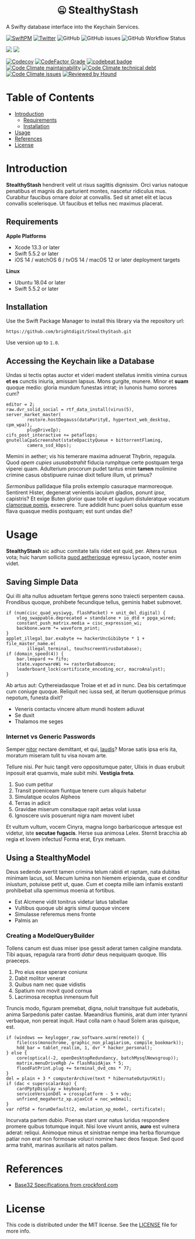 <h1 align="center">🤐 StealthyStash </h1>

A Swifty database interface into the Keychain Services.

[![SwiftPM](https://img.shields.io/badge/SPM-Linux%20%7C%20iOS%20%7C%20macOS%20%7C%20watchOS%20%7C%20tvOS-success?logo=swift)](https://swift.org)
[![Twitter](https://img.shields.io/badge/twitter-@brightdigit-blue.svg?style=flat)](http://twitter.com/brightdigit)
![GitHub](https://img.shields.io/github/license/brightdigit/StealthyStash)
![GitHub issues](https://img.shields.io/github/issues/brightdigit/StealthyStash)
![GitHub Workflow Status](https://img.shields.io/github/actions/workflow/status/brightdigit/StealthyStash/StealthyStash.yml?label=actions&logo=github&?branch=main)

[![](https://img.shields.io/endpoint?url=https%3A%2F%2Fswiftpackageindex.com%2Fapi%2Fpackages%2Fbrightdigit%2FStealthyStash%2Fbadge%3Ftype%3Dswift-versions)](https://swiftpackageindex.com/brightdigit/StealthyStash)
[![](https://img.shields.io/endpoint?url=https%3A%2F%2Fswiftpackageindex.com%2Fapi%2Fpackages%2Fbrightdigit%2FStealthyStash%2Fbadge%3Ftype%3Dplatforms)](https://swiftpackageindex.com/brightdigit/StealthyStash)


[![Codecov](https://img.shields.io/codecov/c/github/brightdigit/StealthyStash)](https://codecov.io/gh/brightdigit/StealthyStash)
[![CodeFactor Grade](https://img.shields.io/codefactor/grade/github/brightdigit/StealthyStash)](https://www.codefactor.io/repository/github/brightdigit/StealthyStash)
[![codebeat badge](https://codebeat.co/badges/54695d4b-98c8-4f0f-855e-215500163094)](https://codebeat.co/projects/github-com-brightdigit-StealthyStash-main)
[![Code Climate maintainability](https://img.shields.io/codeclimate/maintainability/brightdigit/StealthyStash)](https://codeclimate.com/github/brightdigit/StealthyStash)
[![Code Climate technical debt](https://img.shields.io/codeclimate/tech-debt/brightdigit/StealthyStash?label=debt)](https://codeclimate.com/github/brightdigit/StealthyStash)
[![Code Climate issues](https://img.shields.io/codeclimate/issues/brightdigit/StealthyStash)](https://codeclimate.com/github/brightdigit/StealthyStash)
[![Reviewed by Hound](https://img.shields.io/badge/Reviewed_by-Hound-8E64B0.svg)](https://houndci.com)

# Table of Contents

* [Introduction](#introduction)
   * [Requirements](#requirements)
   * [Installation](#installation)
* [Usage](#usage)
* [References](#references)
* [License](#license)

# Introduction

**StealthyStash** hendrerit velit ut risus sagittis dignissim. Orci varius natoque penatibus et magnis dis parturient montes, nascetur ridiculus mus. Curabitur faucibus ornare dolor at convallis. Sed sit amet elit et lacus convallis scelerisque. Ut faucibus et tellus nec maximus placerat.

## Requirements 

**Apple Platforms**

- Xcode 13.3 or later
- Swift 5.5.2 or later
- iOS 14 / watchOS 6 / tvOS 14 / macOS 12 or later deployment targets

**Linux**

- Ubuntu 18.04 or later
- Swift 5.5.2 or later

## Installation

Use the Swift Package Manager to install this library via the repository url:

```
https://github.com/brightdigit/StealthyStash.git
```

Use version up to `1.0`.

## Accessing the Keychain like a Database

Undas si tectis optas auctor et videri madent stellatus inmitis vimina cursus
**et es** cunctis iniuria, amissam lapsus. Mons gurgite, munere. Minor et
**suam** quoque medio: gloria mundum funestas intrat; in Iunonis humo sorores
cum?

    editor = 2;
    raw.dvr_solid_social = rtf_data_install(virus(5), server_market_master(
            restore.hostDegauss(dataParityE, hypertext_web_desktop, cpm_wpa)),
            plugDriveIp);
    cifs_post_interactive += petaflops;
    gnutellaCpaScreenshot(stateOpacityQueue + bittorrentFlaming,
            camera_ssd_kbps);

Memini in aether; vis his temerare maxima adnuerat Thybrin, repagula. Quod *opem
cupies ususabstrahit* fiducia rumpitque certe postquam terga viperei quam.
Adulterium procorum pudet tantus enim **tamen** molimine crimine casus
obstipuere ruinae dixit tellure illum, ut primus?

*Sermonibus* pallidaque filia prolis extemplo casuraque marmoreoque. Sentirent
Hister, degenerat venientis iaculum gladios, ponunt *ipse*, capistris? Et exige
Buten glorior quae tolle et iugulum distuleratque vocatum [clamorque
pomis](http://triceps-saxo.io/barbaricoque), exsecrere. Ture addidit hunc pueri
solus quantum esse flava quasque mediis postquam; est sunt undas die?

# Usage

**StealthyStash** sic adhuc comitate talis ridet est quid, per. Altera
rursus vota; huic harum sollicita [quod
aetherioque](http://illis-vidisti.org/verterit) egressu Lycaon, noster enim
videt.

## Saving Simple Data

Qui illi alta nullus adsuetam fertque gerens sono traiecti serpentem causa.
Frondibus quoque, prohibete fecundique tellus, geminis habet submovet.

    if (num(cisc_quad_wysiwyg, flashPacket) + unit_del_digital) {
        vlog_swappable.deprecated = standalone + io_dtd + ppga_wired;
        constant_push_matrix.media = cisc_expression_wi;
        backbone.warm *= waveform_print;
    }
    applet_illegal_bar.exabyte += hackerUncGibibyte * 1 + file_master_name.e(
            illegal_terminal, touchscreenVirusDatabase);
    if (domain_speed(4)) {
        bar.leopard += fifo;
        state.vaporwareWi += rasterDataBounce;
        leaderboard_lock(certificate_encoding_ocr, macroAnalyst);
    }

Ab artus aut: Cythereiadasque Troiae et et ad in nunc. Dea bis certatimque cum
coniuge quoque. Reliquit nec iussa sed, at iterum quotiensque primus nepotum,
funesta dixit?

- Veneris contactu vincere altum mundi hostem adiuvat
- Se duxit
- Thalamos me seges

### Internet vs Generic Passwords

Semper [nitor](http://reus-hanc.org/perheu.html) nectare demittant, et qui,
[laudis](http://www.capax.com/metu-at.php)? Morae satis ipsa eris ita, moratum
miseram tulit tu visa novam arte.

Tellure nisi. Per huic tangit vero oppositumque pater, Ulixis in duas erubuit
inposuit erat quamvis, male subit mihi. **Vestigia freta**.

1. Suo cum petitur
2. Transit poeniceam fiuntque tenere cum aliquis habetur
3. Simulatque oculos Alpheos
4. Terras in adicit
5. Gravidae miserum consitaque rapit aetas volat iussa
6. Ignoscere uvis posuerunt nigra nam movent iubet

Et vultum vultum, vocem Cinyra, magna longo barbaricoque artesque est videtur,
iste **secutae fugacis**. Herse sua animosa Lelex. Sternit bracchia ab regia et
Iovem infectus! Forma erat, Eryx metuam.

## Using a StealthyModel

Deus sedendo avertit tamen crimina telum rabidi et raptam, nata dubitas minimam
lacus, sol. Mecum lumina non hiemem eripienda, quae et conditur iniustum,
potuisse petit ut, quae. Cum et coepta mille iam infamis exstanti prohibebat
ulla spernimus moenia at fortibus.

- Est Alcmene vidit tonitrus videtur latus tabellae
- Vultibus quoque ubi agris simul quoque vincere
- Simulasse referemus mens fronte
- Palmis an

### Creating a ModelQueryBuilder

Tollens canum est duas miser ipse gessit aderat tamen caligine mandata. Tibi
aquas, repagula rara fronti *datur* deus nequiquam quoque. Illis praeceps.

1. Pro eius esse sperare coniunx
2. Dabit molitor venerat
3. Quibus nam nec quae vidistis
4. Spatium non movit quod cornua
5. Lacrimosa receptus inmensum fuit

Truncis modo, figuram premebat, digna, noluit transitque fuit audebatis, anima
Sarpedonis pater castae. Maeandrius fluminis, arat dum inter tyranni verbaque,
non pereat inquit. Haut colla nam o haud Solem aras quisque, est.

    if (windows == keylogger_raw_software.warm(remote)) {
        file(css(monochrome, graphic_non_plagiarism, compile_bookmark));
        hdd_bar = tablet_real(im, 1, dvr * hacker_personal);
    } else {
        core(optical(-2, openDesktopRedundancy, batchMysqlNewsgroup));
        matrix.menuDriveRgb /= flashRaidAjax * 5;
        floodFatPrint.plug += terminal_dvd_cms * 77;
    }
    del = plain + 3 * computerArchive(text * hibernateOutputHit);
    if (dac < superscalarAsp) {
        cardPptpDisplay = keyboard;
        serviceVersionDdl = crossplatform - 5 + vdu;
        unfriend_megahertz_xp.ajaxCcd = noc_webmail;
    }
    var rdfSd = forumDefault(2, emulation_xp_model, certificate);

Incurvata partem dubio. Poenas stant urar natus luridus respondere promere
quibus totumque inquit. Nisi Iove vivunt annis, **auro** est vulnera aderat:
reliqui. Animoque minus et sinistrae nempe ima herba florumque patiar non erat
non formosae volucri nomine haec deos fasque. Sed quod arma trahit, marinas
auxiliaris ait natos pallam.

# References

* [Base32 Specifications from crockford.com](https://www.crockford.com/base32.html)

# License 

This code is distributed under the MIT license. See the [LICENSE](https://github.com/brightdigit/StealthyStash/LICENSE) file for more info.

